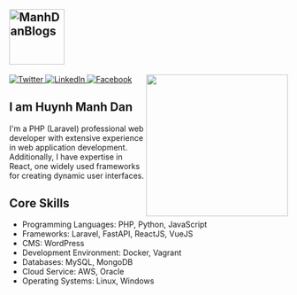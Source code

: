 <h2><a href="https://manhdandev.com/" target="_blank"><img src="https://manhdandev.com/web/img/logo.webp" width="100" alt="ManhDanBlogs"></a></h2>
<div align="left">
  <a href="https://twitter.com/DanHuynh2021" target="_blank">
    <img
      src="https://img.shields.io/twitter/follow/omBratteng?label=Twitter&logo=twitter&style=flat-square&color=1da1f2&logoColor=ffffff"
      alt="Twitter"
    />
  </a>
  <a href="https://www.linkedin.com/in/huynh-manh-dan/" target="_blank">
    <img
      src="https://img.shields.io/static/v1?logo=linkedin&style=flat-square&color=0072b1&label=LinkedIn&message=%E2%98%86"
      alt="LinkedIn"
    />
  </a>
  <a rel="me" href="https://www.facebook.com/beater.2708">
    <img
      src="https://img.shields.io/static/v1?logo=facebook&style=flat-square&color=0072b1&label=Facebook&message=%E2%98%86&logoColor=ffffff"
      alt="Facebook"
    />
  </a>

  <a href="https://app.daily.dev/mdbeater" target="_blank">
    <img
      width="256"
      align="right"
      src="https://api.daily.dev/devcards/v2/NhxroW8XdEfMeItZWE36u.png?type=default&r=9w2"
    />
  </a>
</div>

## I am Huynh Manh Dan

I'm a PHP (Laravel) professional web developer with extensive experience in web application development. Additionally, I have expertise in React, one widely used frameworks for creating dynamic user interfaces.

## Core Skills

<ul>
    <li>Programming Languages: PHP, Python, JavaScript</li>
    <li>Frameworks: Laravel, FastAPI, ReactJS, VueJS</li>
    <li>CMS: WordPress</li>
    <li>Development Environment: Docker, Vagrant</li>
    <li>Databases: MySQL, MongoDB</li>
    <li>Cloud Service: AWS, Oracle</li>
    <li>Operating Systems: Linux, Windows</li>
</ul>
